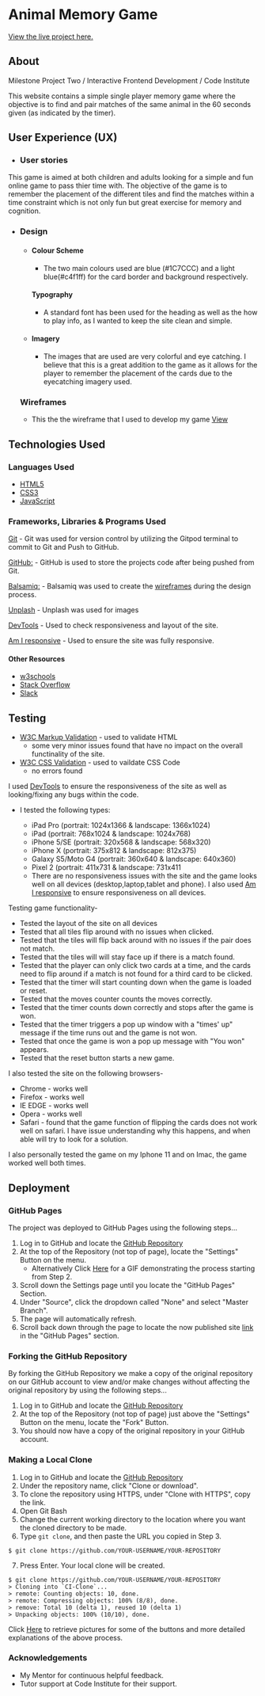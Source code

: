# Animal Memory Game

[View the live project here.](https://isabellahl.github.io/milestone-project-2-memory-game/)

## About

Milestone Project Two / Interactive Frontend Development / Code Institute

This website contains a simple single player memory game where the objective is to find and pair matches of the same animal in the 60 seconds given (as indicated by the timer).

## User Experience (UX)

-   ### User stories

This game is aimed at both children and adults looking for a simple and fun online game to pass thier time with.
The objective of the game is to remember the placement of the different tiles and find the matches within a time constraint which is not only fun but great exercise for memory and cognition.

-   ### Design
    -   #### Colour Scheme
        -   The two main colours used are blue (#1C7CCC) and a light blue(#c4f1ff) for the card border and background respectively.

        #### Typography
        -  A standard font has been used for the heading as well as the how to play info, as I wanted to keep the site clean and simple.
    -   #### Imagery
        -   The images that are used are very colorful and eye catching. I believe that this is a great addition to the game as it allows for the player to remember the placement of the cards due to the eyecatching imagery used.
    ### Wireframes
    -   This the the wireframe that I used to develop my game [View]((https://github.com/IsabellaHL/milestone-project-2-memory-game/assets/images/Wireframes.png?raw=true))


## Technologies Used

### Languages Used

-   [HTML5](https://en.wikipedia.org/wiki/HTML5)
-   [CSS3](https://en.wikipedia.org/wiki/Cascading_Style_Sheets)
- [JavaScript](https://developer.mozilla.org/en-US/docs/Web/JavaScript "JavaScript Official Site")


### Frameworks, Libraries & Programs Used

[Git](https://git-scm.com/)
    - Git was used for version control by utilizing the Gitpod terminal to commit to Git and Push to GitHub.

[GitHub:](https://github.com/)
    - GitHub is used to store the projects code after being pushed from Git.

[Balsamiq:](https://balsamiq.com/)
    - Balsamiq was used to create the [wireframes](https://github.com/) during the design process.

[Unplash](https://unsplash.com/)
    - Unplash was used for images

[DevTools](https://developers.google.com/web/tools/chrome-devtools)
    - Used to check responsiveness and layout of the site.

[Am I responsive](http://ami.responsivedesign.is/) 
    - Used to ensure the site was fully responsive.

#### Other Resources

- [w3schools](https://www.w3schools.com/)
- [Stack Overflow](https://stackoverflow.com/)
- [Slack](https://slack.com/)


## Testing

- [W3C Markup Validation](https://validator.w3.org/#validate_by_input) - used to validate HTML
    - some very minor issues found that have no impact on the overall functinality of the site.
- [W3C CSS Validation](https://jigsaw.w3.org/css-validator/) - used to vaildate CSS Code
    - no errors found

 I used [DevTools](https://developers.google.com/web/tools/chrome-devtools) to ensure the responsiveness of the site as well as looking/fixing any bugs within the code.
 * I tested the following types:

    * iPad Pro (portrait: 1024x1366 & landscape: 1366x1024)
    * iPad (portrait: 768x1024 & landscape: 1024x768)
    * iPhone 5/SE (portrait: 320x568 & landscape: 568x320)
    * iPhone X (portrait: 375x812 & landscape: 812x375)
    * Galaxy S5/Moto G4 (portrait: 360x640 & landscape: 640x360)
    * Pixel 2 (portrait: 411x731 & landscape: 731x411
   - There are no responsiveness issues with the site and the game looks well on all devices (desktop,laptop,tablet and phone). I also used [Am I responsive](http://ami.responsivedesign.is/) to ensure responsiveness on all devices.

Testing game functionality-
  - Tested the layout of the site on all devices 
  - Tested that all tiles flip around with no issues when clicked.
  - Tested that the tiles will flip back around with no issues if the pair does not match.
  - Tested that the tiles will will stay face up if there is a match found. 
  - Tested that the player can only click two cards at a time, and the cards need to flip around if a match is not found for a third card to be clicked.
  - Tested that the timer will start counting down when the game is loaded or reset.
  - Tested that the moves counter counts the moves correctly.
  - Tested that the timer counts down correctly and stops after the game is won.
  - Tested that the timer triggers a pop up window with a "times' up" message if the time runs out and the game is not won.
  - Tested that once the game is won a pop up message with "You won" appears.
  - Tested that the reset button starts a new game.

  I also tested the site on the following browsers-
  - Chrome - works well
  - Firefox - works well
  - IE EDGE - works well
  - Opera - works well
  - Safari - found that the game function of flipping the cards does not work well on safari. I have issue understanding why this happens, and when able will try to look for a solution.

  I also personally tested the game on my Iphone 11 and on Imac, the game worked well both times.


## Deployment

### GitHub Pages

The project was deployed to GitHub Pages using the following steps...

1. Log in to GitHub and locate the [GitHub Repository](https://github.com/)
2. At the top of the Repository (not top of page), locate the "Settings" Button on the menu.
    - Alternatively Click [Here](https://raw.githubusercontent.com/) for a GIF demonstrating the process starting from Step 2.
3. Scroll down the Settings page until you locate the "GitHub Pages" Section.
4. Under "Source", click the dropdown called "None" and select "Master Branch".
5. The page will automatically refresh.
6. Scroll back down through the page to locate the now published site [link](https://github.com) in the "GitHub Pages" section.

### Forking the GitHub Repository

By forking the GitHub Repository we make a copy of the original repository on our GitHub account to view and/or make changes without affecting the original repository by using the following steps...

1. Log in to GitHub and locate the [GitHub Repository](https://github.com/)
2. At the top of the Repository (not top of page) just above the "Settings" Button on the menu, locate the "Fork" Button.
3. You should now have a copy of the original repository in your GitHub account.

### Making a Local Clone

1. Log in to GitHub and locate the [GitHub Repository](https://github.com/)
2. Under the repository name, click "Clone or download".
3. To clone the repository using HTTPS, under "Clone with HTTPS", copy the link.
4. Open Git Bash
5. Change the current working directory to the location where you want the cloned directory to be made.
6. Type `git clone`, and then paste the URL you copied in Step 3.

```
$ git clone https://github.com/YOUR-USERNAME/YOUR-REPOSITORY
```

7. Press Enter. Your local clone will be created.

```
$ git clone https://github.com/YOUR-USERNAME/YOUR-REPOSITORY
> Cloning into `CI-Clone`...
> remote: Counting objects: 10, done.
> remote: Compressing objects: 100% (8/8), done.
> remove: Total 10 (delta 1), reused 10 (delta 1)
> Unpacking objects: 100% (10/10), done.
```

Click [Here](https://help.github.com/en/github/creating-cloning-and-archiving-repositories/cloning-a-repository#cloning-a-repository-to-github-desktop) to retrieve pictures for some of the buttons and more detailed explanations of the above process.

### Acknowledgements

-   My Mentor for continuous helpful feedback.
-   Tutor support at Code Institute for their support.



    